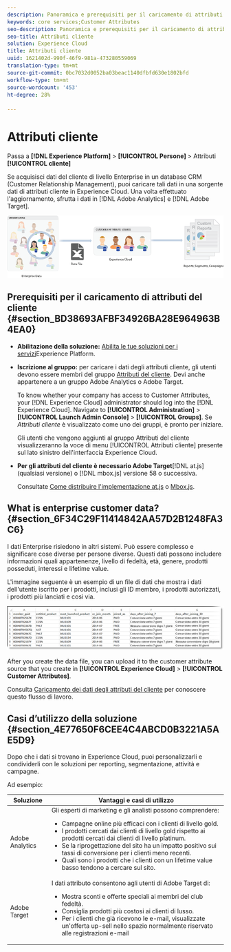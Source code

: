 ```yaml
---
description: Panoramica e prerequisiti per il caricamento di attributi cliente in Experience Cloud.
keywords: core services;Customer Attributes
seo-description: Panoramica e prerequisiti per il caricamento di attributi cliente in Experience Cloud.
seo-title: Attributi cliente
solution: Experience Cloud
title: Attributi cliente
uuid: 1621402d-990f-46f9-981a-473280559069
translation-type: tm+mt
source-git-commit: 0bc7032d0052ba03beac1140dfbfd630e1802bfd
workflow-type: tm+mt
source-wordcount: '453'
ht-degree: 28%

---
```



# Attributi cliente

Passa a **[!DNL Experience Platform]** > **[!UICONTROL Persone]** > Attributi **[!UICONTROL cliente]**

Se acquisisci dati del cliente di livello Enterprise in un database CRM (Customer Relationship Management), puoi caricare tali dati in una sorgente dati di attributi cliente in Experience Cloud. Una volta effettuato l&#39;aggiornamento, sfrutta i dati in [!DNL Adobe Analytics] e [!DNL Adobe Target].

![](assets/custom_reports.png)

## Prerequisiti per il caricamento di attributi del cliente {#section_BD38693AFBF34926BA28E964963B4EA0}

* **Abilitazione della soluzione:** [Abilita le tue soluzioni per i servizi](../core-services/core-services.md#concept_07ED1D5C64234E77976E6D572E78FB9C)Experience Platform.

* **Iscrizione al gruppo:** per caricare i dati degli attributi cliente, gli utenti devono essere membri del gruppo  [Attributi del cliente](../admin-getting-started/admin-getting-started.md#task_3295A85536BF48899A1AB40D207E77E9). Devi anche appartenere a un gruppo Adobe Analytics o Adobe Target.

   To know whether your company has access to Customer Attributes, your [!DNL Experience Cloud] administrator should log into the [!DNL Experience Cloud]. Navigate to **[!UICONTROL Administration]** > **[!UICONTROL Launch Admin Console]** > **[!UICONTROL Groups]**. Se *Attributi cliente* è visualizzato come uno dei gruppi, è pronto per iniziare.

   Gli utenti che vengono aggiunti al gruppo Attributi del cliente visualizzeranno la voce di menu [!UICONTROL Attributi cliente] presente sul lato sinistro dell&#39;interfaccia Experience Cloud.

* **Per gli attributi del cliente è necessario Adobe Target**[!DNL at.js] (qualsiasi versione) o [!DNL mbox.js] versione 58 o successiva.

   Consultate [Come distribuire l&#39;implementazione at.js](https://docs.adobe.com/content/help/en/target/using/implement-target/client-side/deploy-at-js/how-to-deployatjs.html) o [Mbox.js](https://docs.adobe.com/content/help/it-IT/target/using/implement-target/client-side/mbox-implement/mbox-download.html).

## What is enterprise customer data? {#section_6F34C29F11414842AA57D2B1248FA3C6}

I dati Enterprise risiedono in altri sistemi. Può essere complesso e significare cose diverse per persone diverse. Questi dati possono includere informazioni quali appartenenze, livello di fedeltà, età, genere, prodotti posseduti, interessi e lifetime value.

L&#39;immagine seguente è un esempio di un file di dati che mostra i dati dell&#39;utente iscritto per i prodotti, inclusi gli ID membro, i prodotti autorizzati, i prodotti più lanciati e così via.

![](assets/01_crs_usecase.png)

After you create the data file, you can upload it to the customer attribute source that you create in **[!UICONTROL Experience Cloud]** > **[!UICONTROL Customer Attributes]**.

Consulta [Caricamento dei dati degli attributi del cliente](../attributes/t-crs-usecase.md#task_BCC327B2A0EF4A1BBB2934013AB92B78) per conoscere questo flusso di lavoro.

## Casi d’utilizzo della soluzione {#section_4E77650F6CEE4C4ABCD0B3221A5AE5D9}

Dopo che i dati si trovano in Experience Cloud, puoi personalizzarli e condividerli con le soluzioni per reporting, segmentazione, attività e campagne.

Ad esempio:

| Soluzione | Vantaggi e casi di utilizzo |
|--- |--- |
| Adobe Analytics | Gli esperti di marketing e gli analisti possono comprendere:<ul><li>Campagne online più efficaci con i clienti di livello gold.</li><li>I prodotti cercati dai clienti di livello gold rispetto ai prodotti cercati dai clienti di livello platinum.</li><li>Se la riprogettazione del sito ha un impatto positivo sui tassi di conversione per i clienti meno recenti.</li><li>Quali sono i prodotti che i clienti con un lifetime value basso tendono a cercare sul sito.</li></ul> |
| Adobe Target | I dati attributo consentono agli utenti di Adobe Target di:<ul><li>Mostra sconti e offerte speciali ai membri del club fedeltà.</li><li>Consiglia prodotti più costosi ai clienti di lusso.</li><li>Per i clienti che già ricevono le e-mail, visualizzate un&#39;offerta up-sell nello spazio normalmente riservato alle registrazioni e-mail</li></ul> |
